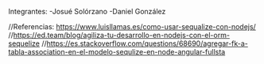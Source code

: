 Integrantes: 
-Josué Solórzano
-Daniel González

//Referencias: https://www.luisllamas.es/como-usar-sequalize-con-nodejs/
//https://ed.team/blog/agiliza-tu-desarrollo-en-nodejs-con-el-orm-sequelize
//https://es.stackoverflow.com/questions/68690/agregar-fk-a-tabla-association-en-el-modelo-sequlize-en-node-angular-fullsta
